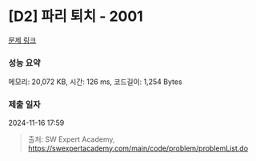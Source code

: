 # [D2] 파리 퇴치 - 2001 

[문제 링크](https://swexpertacademy.com/main/code/problem/problemDetail.do?contestProbId=AV5PzOCKAigDFAUq) 

### 성능 요약

메모리: 20,072 KB, 시간: 126 ms, 코드길이: 1,254 Bytes

### 제출 일자

2024-11-16 17:59



> 출처: SW Expert Academy, https://swexpertacademy.com/main/code/problem/problemList.do